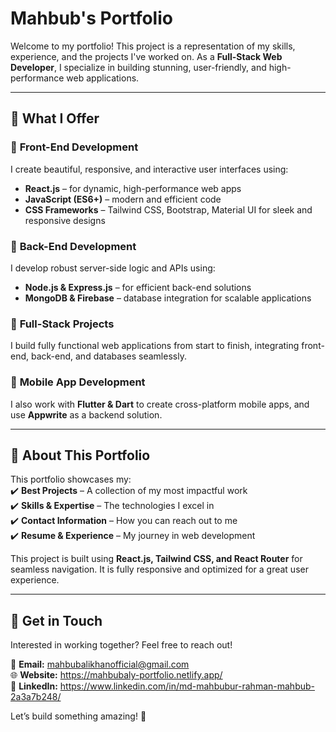 # Mahbub's Portfolio  

Welcome to my portfolio! This project is a representation of my skills, experience, and the projects I've worked on. As a **Full-Stack Web Developer**, I specialize in building stunning, user-friendly, and high-performance web applications.  

---

## 🚀 What I Offer  

### 🔹 **Front-End Development**  
I create beautiful, responsive, and interactive user interfaces using:  
- **React.js** – for dynamic, high-performance web apps  
- **JavaScript (ES6+)** – modern and efficient code  
- **CSS Frameworks** – Tailwind CSS, Bootstrap, Material UI for sleek and responsive designs  

### 🔹 **Back-End Development**  
I develop robust server-side logic and APIs using:  
- **Node.js & Express.js** – for efficient back-end solutions  
- **MongoDB & Firebase** – database integration for scalable applications  

### 🔹 **Full-Stack Projects**  
I build fully functional web applications from start to finish, integrating front-end, back-end, and databases seamlessly.  

### 🔹 **Mobile App Development**  
I also work with **Flutter & Dart** to create cross-platform mobile apps, and use **Appwrite** as a backend solution.  

---

## 📂 **About This Portfolio**  
This portfolio showcases my:  
✔️ **Best Projects** – A collection of my most impactful work  
✔️ **Skills & Expertise** – The technologies I excel in  
✔️ **Contact Information** – How you can reach out to me  
✔️ **Resume & Experience** – My journey in web development  

This project is built using **React.js, Tailwind CSS, and React Router** for seamless navigation. It is fully responsive and optimized for a great user experience.  

---

## 🔗 **Get in Touch**  
Interested in working together? Feel free to reach out!  

📩 **Email:** mahbubalikhanofficial@gmail.com  
🌐 **Website:** https://mahbubaly-portfolio.netlify.app/  
📱 **LinkedIn:** https://www.linkedin.com/in/md-mahbubur-rahman-mahbub-2a3a7b248/  

Let’s build something amazing! 🚀
